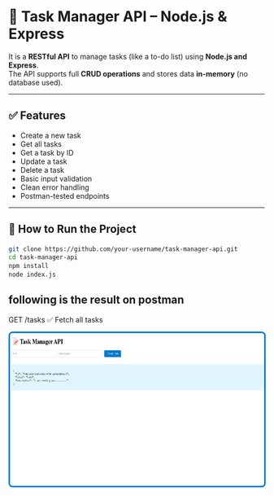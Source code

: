 # 📝 Task Manager API – Node.js & Express


It is a **RESTful API** to manage tasks (like a to-do list) using **Node.js and Express**.  
The API supports full **CRUD operations** and stores data **in-memory** (no database used).

---

## ✅ Features

- Create a new task
- Get all tasks
- Get a task by ID
- Update a task
- Delete a task
- Basic input validation
- Clean error handling
- Postman-tested endpoints

  

---

## 🚀 How to Run the Project

```bash
git clone https://github.com/your-username/task-manager-api.git
cd task-manager-api
npm install
node index.js


```


## following is the result on postman
GET /tasks
✅ Fetch all tasks

<img 
  src="https://raw.githubusercontent.com/sdmukhtar7709/task-manager-api/main/ss/Screenshot%202025-06-03%20100923.png" 
  width="500" 
  height="300" 
  style="border: 3px solid #007acc; border-radius: 8px;" 
/>









